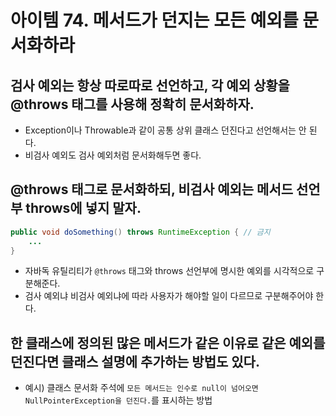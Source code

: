 # 아이템 74. 메서드가 던지는 모든 예외를 문서화하라

## 검사 예외는 항상 따로따로 선언하고, 각 예외 상황을 @throws 태그를 사용해 정확히 문서화하자.
- Exception이나 Throwable과 같이 공통 상위 클래스 던진다고 선언해서는 안 된다.
- 비검사 예외도 검사 예외처럼 문서화해두면 좋다.
    

## @throws 태그로 문서화하되, 비검사 예외는 메서드 선언부 throws에 넣지 말자.
```java
public void doSomething() throws RuntimeException { // 금지
    ...
}
```
- 자바독 유틸리티가 `@throws` 태그와 throws 선언부에 명시한 예외를 시각적으로 구분해준다.
- 검사 예외냐 비검사 예외냐에 따라 사용자가 해야할 일이 다르므로 구분해주어야 한다.
    
    
## 한 클래스에 정의된 많은 메서드가 같은 이유로 같은 예외를 던진다면 클래스 설명에 추가하는 방법도 있다.
- 예시) 클래스 문서화 주석에 `모든 메서드는 인수로 null이 넘어오면 NullPointerException을 던진다.`를 표시하는 방법
